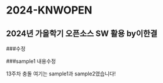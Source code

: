 # 2024-KNWOPEN

## 2024년 가을학기 오픈소스 SW 활용 by이한결

###수정

###sample1 내용수정

13주차 충돌 여기는 sample1과 sample2였습니다!
